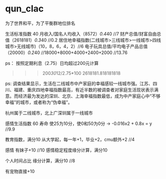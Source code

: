 # qun_clac
为了世界和平，为了平衡群地位排名



生活标准指数 40
月收入/国名人均收入（8572）*0.4*40  //7
财产总值/财富自由总值（2618181）*0.3*40  //0.2
居住地幸福指数(二线城市>三线城市>一线城市>四线城市>无线城市)（10，8，6，4，2）//6
电子玩具总值/平均电子产品总值（20000）*0.2*40  //18000+8000+4000+2400+2000  //13.76


ps：
按照定期利息（2.75）日均超过200元计算
>>> 200*30*12/2.75*100
2618181.818181818

ps:
调查结果显示，生活在二线城市中产家庭的幸福感较一线城市强。江苏、四川、福建、重庆四地幸福指数最高，有近半数的被调查者对家庭生活现状表示满意。而经济最为发达的深圳、北京、上海幸福指数最低，成为中产家庭心中“不够幸福”的城市，或者称为“伪幸福”。

杭州属于二线城市，北上广深圳属于一线城市




感情生活指数 60
寿命
使25为10分，使0和50为0分 -> -0.016x2 + 0.8x = y   //9.9

教育指数，满分10
从大学起，每一年+1，毕业+2，cmu额外+2  //4

感情
有妹子+10                     //10
感情稳定程度缘分计算，满分10

个人时间占比
缘分计算，满分10    //8

有宠物直接+10
